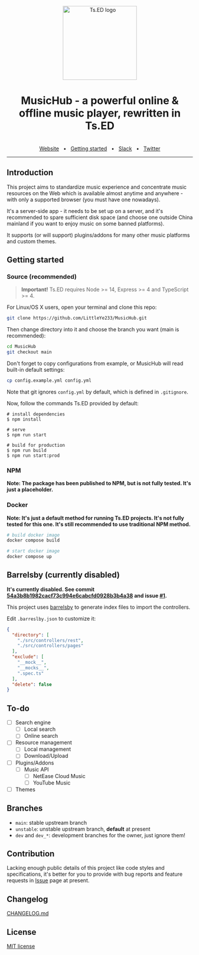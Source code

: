 <p style="text-align: center" align="center">
  <a href="https://tsed.io" target="_blank"><img src="https://tsed.io/tsed-og.png" width="200" alt="Ts.ED logo"/></a>
</p>

<div align="center">
  <h1>MusicHub - a powerful online & offline music player, rewritten in Ts.ED</h1>
  <br />
  <div align="center">
    <a href="https://cli.tsed.io/">Website</a>
    <span>&nbsp;&nbsp;•&nbsp;&nbsp;</span>
    <a href="https://cli.tsed.io/getting-started.html">Getting started</a>
    <span>&nbsp;&nbsp;•&nbsp;&nbsp;</span>
    <a href="https://api.tsed.io/rest/slack/tsedio/tsed">Slack</a>
    <span>&nbsp;&nbsp;•&nbsp;&nbsp;</span>
    <a href="https://twitter.com/TsED_io">Twitter</a>
  </div>
  <hr />
</div>

## Introduction

This project aims to standardize music experience and concentrate music resources on the Web which is available almost anytime and anywhere - with only a supported browser (you must have one nowadays).

It's a server-side app - it needs to be set up on a server, and it's recommended to spare sufficient disk space (and choose one outside China mainland if you want to enjoy music on some banned platforms).

It supports (or will support) plugins/addons for many other music platforms and custom themes.

## Getting started

### Source (recommended)

> **Important!** Ts.ED requires Node >= 14, Express >= 4 and TypeScript >= 4.

For Linux/OS X users, open your terminal and clone this repo:

```bash
git clone https://github.com/LittleYe233/MusicHub.git
```

Then change directory into it and choose the branch you want (main is recommended):

```bash
cd MusicHub
git checkout main
```

Don't forget to copy configurations from example, or MusicHub will read built-in default settings:

```bash
cp config.example.yml config.yml
```

Note that git ignores `config.yml` by default, which is defined in `.gitignore`.

Now, follow the commands Ts.ED provided by default:

```batch
# install dependencies
$ npm install

# serve
$ npm run start

# build for production
$ npm run build
$ npm run start:prod
```

### NPM

**Note: The package has been published to NPM, but is not fully tested. It's just a placeholder.**

### Docker

**Note: It's just a default method for running Ts.ED projects. It's not fully tested for this one. It's still recommended to use traditional NPM method.**

```bash
# build docker image
docker compose build

# start docker image
docker compose up
```

## Barrelsby (currently disabled)

**It's currently disabled. See commit [54a3b8b1982cacf73c994e6cabcfd0928b3b4a38](https://github.com/LittleYe233/MusicHub/commit/54a3b8b1982cacf73c994e6cabcfd0928b3b4a38) and issue [#1](https://github.com/LittleYe233/MusicHub/issues/1).**

This project uses [barrelsby](https://www.npmjs.com/package/barrelsby) to generate index files to import the controllers.

Edit `.barreslby.json` to customize it:

```json
{
  "directory": [
    "./src/controllers/rest",
    "./src/controllers/pages"
  ],
  "exclude": [
    "__mock__",
    "__mocks__",
    ".spec.ts"
  ],
  "delete": false
}
```

## To-do

- [ ] Search engine
  - [ ] Local search
  - [ ] Online search
- [ ] Resource management
  - [ ] Local management
  - [ ] Download/Upload
- [ ] Plugins/Addons
  - [ ] Music API
    - [ ] NetEase Cloud Music
    - [ ] YouTube Music
- [ ] Themes

## Branches

- `main`: stable upstream branch
- `unstable`: unstable upstream branch, **default** at present
- `dev` and `dev_*`: development branches for the owner, just ignore them!

## Contribution

Lacking enough public details of this project like code styles and specifications, it's better for you to provide with bug reports and feature requests in [Issue](https://github.com/LittleYe233/MusicHub/issues) page at present.

## Changelog

[CHANGELOG.md](/CHANGELOG.md)

## License

[MIT license](/LICENSE)
